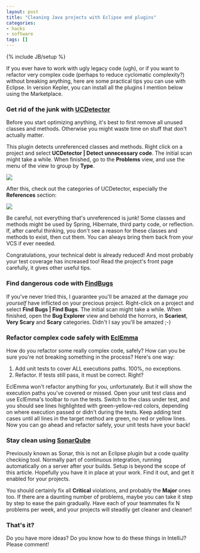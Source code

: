 ```yaml
---
layout: post
title: "Cleaning Java projects with Eclipse and plugins"
categories:
- hacks
- software
tags: []
---
```

{% include JB/setup %}

If you ever have to work with ugly legacy code (ugh),
or if you want to refactor very complex code (perhaps to reduce cyclomatic complexity?) without breaking anything,
here are some practical tips you can use with Eclipse.
In version Kepler,
you can install all the plugins I mention below using the Marketplace.

### Get rid of the junk with [UCDetector](http://www.ucdetector.org/)

Before you start optimizing anything,
it's best to first remove all unused classes and methods.
Otherwise you might waste time on stuff that don't actually matter.

This plugin detects unreferenced classes and methods.
Right click on a project
and select **UCDetector | Detect unnecessary code**.
The initial scan might take a while.
When finished,
go to the **Problems** view,
and use the menu of the view to group by **Type**.

<a href="#" class="thumbnail">
<img src="{{ site.url }}/assets/screenshots/eclipse-problems-group-by.png" />
</a>

After this,
check out the categories of UCDetector,
especially the **References** section:

<a href="#" class="thumbnail">
<img src="{{ site.url }}/assets/screenshots/eclipse-problems-ucdetector.png" />
</a>

Be careful, not everything that's unreferenced is junk!
Some classes and methods might be used by Spring, Hibernate, third party code, or reflection.
If, after careful thinking,
you don't see a reason for these classes and methods to exist,
then cut them.
You can always bring them back from your VCS if ever needed.

Congratulations,
your technical debt is already reduced!
And most probably your test coverage has increased too!
Read the project's front page carefully,
it gives other useful tips.

### Find dangerous code with [FindBugs](http://findbugs.sourceforge.net/)

If you've never tried this,
I guarantee you'll be amazed at the damage *you yourself* have inflicted on your precious project.
Right-click on a project and select **Find Bugs | Find Bugs**.
The initial scan might take a while.
When finished,
open the **Bug Explorer** view and behold the horrors,
in **Scariest**, **Very Scary** and **Scary** categories.
Didn't I say you'll be amazed ;-)

### Refactor complex code safely with [EclEmma](http://www.eclemma.org/)

How do you refactor some really complex code, safely?
How can you be sure you're not breaking something in the process?
Here's one way:

1. Add unit tests to cover ALL executions paths. 100%, no exceptions.
2. Refactor. If tests still pass, it must be correct. Right?

EclEmma won't refactor anything for you, unfortunately.
But it will show the execution paths you've covered or missed.
Open your unit test class and use EclEmma's toolbar to run the tests.
Switch to the class under test,
and you should see lines highlighted with green-yellow-red colors,
depending on where execution passed or didn't during the tests.
Keep adding test cases until all lines in the target method are green,
no red or yellow lines.
Now you can go ahead and refactor safely,
your unit tests have your back!

### Stay clean using [SonarQube](http://www.sonarqube.org/)

Previously known as Sonar,
this is not an Eclipse plugin but a code quality checking tool.
Normally part of continuous integration,
running automatically on a server after your builds.
Setup is beyond the scope of this article.
Hopefully you have it in place at your work.
Find it out, and get it enabled for your projects.

You should certainly fix all **Critical** violations,
and probably the **Major** ones too.
If there are a daunting number of problems,
maybe you can take it step by step to ease the pain gradually.
Have each of your teammates fix N problems per week,
and your projects will steadily get cleaner and cleaner!

### That's it?

Do you have more ideas?
Do you know how to do these things in IntelliJ?
Please comment!
